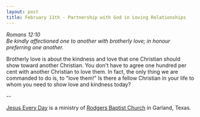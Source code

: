 ```yaml
---
layout: post
title: February 11th - Partnership with God in Loving Relationships
---
```


_Romans 12:10  
Be kindly affectioned one to another with brotherly love; in honour
preferring one another._

Brotherly love is about the kindness and love that one Christian
should show toward another Christian. You don't have to agree one
hundred per cent with another Christian to love them. In fact, the
only thing we are commanded to do is, to "love them!" Is there a
fellow Christian in your life to whom you need to show love and
kindness today?

 --

<a href=http://jesuseveryday.net>Jesus Every Day</a> is a ministry of <a href=http://rodgersbaptist.net>Rodgers Baptist Church</a> in Garland, Texas.
